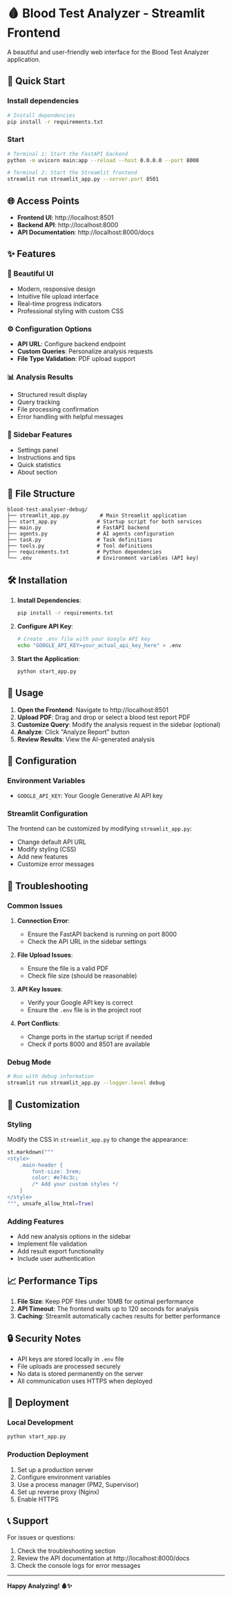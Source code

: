 # 🩸 Blood Test Analyzer - Streamlit Frontend

A beautiful and user-friendly web interface for the Blood Test Analyzer application.

## 🚀 Quick Start

### Install dependencies
```bash
# Install dependencies
pip install -r requirements.txt

```

### Start
```bash
# Terminal 1: Start the FastAPI backend
python -m uvicorn main:app --reload --host 0.0.0.0 --port 8000

# Terminal 2: Start the Streamlit frontend
streamlit run streamlit_app.py --server.port 8501
```

## 🌐 Access Points

- **Frontend UI**: http://localhost:8501
- **Backend API**: http://localhost:8000
- **API Documentation**: http://localhost:8000/docs

## ✨ Features

### 🎨 Beautiful UI
- Modern, responsive design
- Intuitive file upload interface
- Real-time progress indicators
- Professional styling with custom CSS

### ⚙️ Configuration Options
- **API URL**: Configure backend endpoint
- **Custom Queries**: Personalize analysis requests
- **File Type Validation**: PDF upload support

### 📊 Analysis Results
- Structured result display
- Query tracking
- File processing confirmation
- Error handling with helpful messages

### 🔧 Sidebar Features
- Settings panel
- Instructions and tips
- Quick statistics
- About section

## 📁 File Structure

```
blood-test-analyser-debug/
├── streamlit_app.py          # Main Streamlit application
├── start_app.py             # Startup script for both services
├── main.py                  # FastAPI backend
├── agents.py                # AI agents configuration
├── task.py                  # Task definitions
├── tools.py                 # Tool definitions
├── requirements.txt         # Python dependencies
└── .env                     # Environment variables (API key)
```

## 🛠️ Installation

1. **Install Dependencies**:
   ```bash
   pip install -r requirements.txt
   ```

2. **Configure API Key**:
   ```bash
   # Create .env file with your Google API key
   echo "GOOGLE_API_KEY=your_actual_api_key_here" > .env
   ```

3. **Start the Application**:
   ```bash
   python start_app.py
   ```

## 🎯 Usage

1. **Open the Frontend**: Navigate to http://localhost:8501
2. **Upload PDF**: Drag and drop or select a blood test report PDF
3. **Customize Query**: Modify the analysis request in the sidebar (optional)
4. **Analyze**: Click "Analyze Report" button
5. **Review Results**: View the AI-generated analysis

## 🔧 Configuration

### Environment Variables
- `GOOGLE_API_KEY`: Your Google Generative AI API key

### Streamlit Configuration
The frontend can be customized by modifying `streamlit_app.py`:
- Change default API URL
- Modify styling (CSS)
- Add new features
- Customize error messages

## 🐛 Troubleshooting

### Common Issues

1. **Connection Error**:
   - Ensure the FastAPI backend is running on port 8000
   - Check the API URL in the sidebar settings

2. **File Upload Issues**:
   - Ensure the file is a valid PDF
   - Check file size (should be reasonable)

3. **API Key Issues**:
   - Verify your Google API key is correct
   - Ensure the `.env` file is in the project root

4. **Port Conflicts**:
   - Change ports in the startup script if needed
   - Check if ports 8000 and 8501 are available

### Debug Mode
```bash
# Run with debug information
streamlit run streamlit_app.py --logger.level debug
```

## 🎨 Customization

### Styling
Modify the CSS in `streamlit_app.py` to change the appearance:
```python
st.markdown("""
<style>
    .main-header {
        font-size: 3rem;
        color: #e74c3c;
        /* Add your custom styles */
    }
</style>
""", unsafe_allow_html=True)
```

### Adding Features
- Add new analysis options in the sidebar
- Implement file validation
- Add result export functionality
- Include user authentication

## 📈 Performance Tips

1. **File Size**: Keep PDF files under 10MB for optimal performance
2. **API Timeout**: The frontend waits up to 120 seconds for analysis
3. **Caching**: Streamlit automatically caches results for better performance

## 🔒 Security Notes

- API keys are stored locally in `.env` file
- File uploads are processed securely
- No data is stored permanently on the server
- All communication uses HTTPS when deployed

## 🚀 Deployment

### Local Development
```bash
python start_app.py
```

### Production Deployment
1. Set up a production server
2. Configure environment variables
3. Use a process manager (PM2, Supervisor)
4. Set up reverse proxy (Nginx)
5. Enable HTTPS

## 📞 Support

For issues or questions:
1. Check the troubleshooting section
2. Review the API documentation at http://localhost:8000/docs
3. Check the console logs for error messages

---

**Happy Analyzing! 🩸✨**

